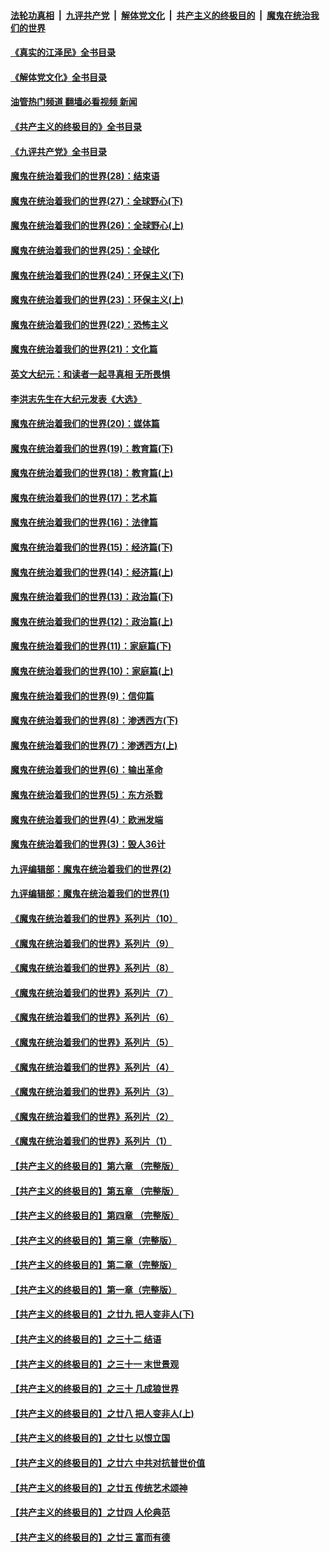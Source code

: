 ####  [法轮功真相](../../../../basic/blob/master/README.md?t=07310101) &nbsp;|&nbsp; [九评共产党](../../../../9ping.md/blob/master/README.md?t=07310101) &nbsp;|&nbsp; [解体党文化](../../../../jtdwh.md/blob/master/README.md?t=07310101)  &nbsp;|&nbsp; [共产主义的终极目的](../../../../gczydzjmd.md/blob/master/README.md?t=07310101) &nbsp;|&nbsp; [魔鬼在统治我们的世界](../../../../mgztzwmdsj.md/blob/master/README.md?t=07310101) 

#### [《真实的江泽民》全书目录](../pages/nsc422/n13721399.md?t=07310101) 

#### [《解体党文化》全书目录](../pages/nsc422/n13721157.md?t=07310101) 

#### [油管热门频道 翻墙必看视频 新闻](http://45.76.130.85:81/youtube.html?07310101)

#### [《共产主义的终极目的》全书目录](../pages/nsc422/n13721048.md?t=07310101) 

#### [《九评共产党》全书目录](../pages/nsc422/n13708085.md?t=07310101) 

#### [魔鬼在统治着我们的世界(28)：结束语](../pages/nsc422/n10936246.md?t=07310101) 

#### [魔鬼在统治着我们的世界(27)：全球野心(下)](../pages/nsc422/n10928319.md?t=07310101) 

#### [魔鬼在统治着我们的世界(26)：全球野心(上)](../pages/nsc422/n10900318.md?t=07310101) 

#### [魔鬼在统治着我们的世界(25)：全球化](../pages/nsc422/n10788205.md?t=07310101) 

#### [魔鬼在统治着我们的世界(24)：环保主义(下)](../pages/nsc422/n10695307.md?t=07310101) 

#### [魔鬼在统治着我们的世界(23)：环保主义(上)](../pages/nsc422/n10688613.md?t=07310101) 

#### [魔鬼在统治着我们的世界(22)：恐怖主义](../pages/nsc422/n10614727.md?t=07310101) 

#### [魔鬼在统治着我们的世界(21)：文化篇](../pages/nsc422/n10597706.md?t=07310101) 

#### [英文大纪元：和读者一起寻真相 无所畏惧](../pages/nsc422/n12542027.md?t=07310101) 

#### [李洪志先生在大纪元发表《大选》](../pages/nsc422/n12534746.md?t=07310101) 

#### [魔鬼在统治着我们的世界(20)：媒体篇](../pages/nsc422/n10586579.md?t=07310101) 

#### [魔鬼在统治着我们的世界(19)：教育篇(下)](../pages/nsc422/n10564808.md?t=07310101) 

#### [魔鬼在统治着我们的世界(18)：教育篇(上)](../pages/nsc422/n10526970.md?t=07310101) 

#### [魔鬼在统治着我们的世界(17)：艺术篇](../pages/nsc422/n10499093.md?t=07310101) 

#### [魔鬼在统治着我们的世界(16)：法律篇](../pages/nsc422/n10485969.md?t=07310101) 

#### [魔鬼在统治着我们的世界(15)：经济篇(下)](../pages/nsc422/n10469975.md?t=07310101) 

#### [魔鬼在统治着我们的世界(14)：经济篇(上)](../pages/nsc422/n10457370.md?t=07310101) 

#### [魔鬼在统治着我们的世界(13)：政治篇(下)](../pages/nsc422/n10448270.md?t=07310101) 

#### [魔鬼在统治着我们的世界(12)：政治篇(上)](../pages/nsc422/n10444576.md?t=07310101) 

#### [魔鬼在统治着我们的世界(11)：家庭篇(下)](../pages/nsc422/n10440961.md?t=07310101) 

#### [魔鬼在统治着我们的世界(10)：家庭篇(上)](../pages/nsc422/n10435448.md?t=07310101) 

#### [魔鬼在统治着我们的世界(9)：信仰篇](../pages/nsc422/n10432159.md?t=07310101) 

#### [魔鬼在统治着我们的世界(8)：渗透西方(下)](../pages/nsc422/n10429603.md?t=07310101) 

#### [魔鬼在统治着我们的世界(7)：渗透西方(上)](../pages/nsc422/n10426013.md?t=07310101) 

#### [魔鬼在统治着我们的世界(6)：输出革命](../pages/nsc422/n10421536.md?t=07310101) 

#### [魔鬼在统治着我们的世界(5)：东方杀戮](../pages/nsc422/n10417707.md?t=07310101) 

#### [魔鬼在统治着我们的世界(4)：欧洲发端](../pages/nsc422/n10414890.md?t=07310101) 

#### [魔鬼在统治着我们的世界(3)：毁人36计](../pages/nsc422/n10411583.md?t=07310101) 

#### [九评编辑部：魔鬼在统治着我们的世界(2)](../pages/nsc422/n10410036.md?t=07310101) 

#### [九评编辑部：魔鬼在统治着我们的世界(1)](../pages/nsc422/n10406825.md?t=07310101) 

#### [《魔鬼在统治着我们的世界》系列片（10）](../pages/nsc422/n12292670.md?t=07310101) 

#### [《魔鬼在统治着我们的世界》系列片（9）](../pages/nsc422/n12290859.md?t=07310101) 

#### [《魔鬼在统治着我们的世界》系列片（8）](../pages/nsc422/n12287445.md?t=07310101) 

#### [《魔鬼在统治着我们的世界》系列片（7）](../pages/nsc422/n12283425.md?t=07310101) 

#### [《魔鬼在统治着我们的世界》系列片（6）](../pages/nsc422/n12282314.md?t=07310101) 

#### [《魔鬼在统治着我们的世界》系列片（5）](../pages/nsc422/n12281419.md?t=07310101) 

#### [《魔鬼在统治着我们的世界》系列片（4）](../pages/nsc422/n12274024.md?t=07310101) 

#### [《魔鬼在统治着我们的世界》系列片（3）](../pages/nsc422/n12271322.md?t=07310101) 

#### [《魔鬼在统治着我们的世界》系列片（2）](../pages/nsc422/n12269049.md?t=07310101) 

#### [《魔鬼在统治着我们的世界》系列片（1）](../pages/nsc422/n12267575.md?t=07310101) 

#### [【共产主义的终极目的】第六章 （完整版）](../pages/nsc422/n11428913.md?t=07310101) 

#### [【共产主义的终极目的】第五章 （完整版）](../pages/nsc422/n11428912.md?t=07310101) 

#### [【共产主义的终极目的】第四章 （完整版）](../pages/nsc422/n11428907.md?t=07310101) 

#### [【共产主义的终极目的】第三章（完整版）](../pages/nsc422/n11428848.md?t=07310101) 

#### [【共产主义的终极目的】第二章（完整版）](../pages/nsc422/n11428831.md?t=07310101) 

#### [【共产主义的终极目的】第一章（完整版）](../pages/nsc422/n11417651.md?t=07310101) 

#### [【共产主义的终极目的】之廿九 把人变非人(下)](../pages/nsc422/n11344140.md?t=07310101) 

#### [【共产主义的终极目的】之三十二 结语](../pages/nsc422/n11360535.md?t=07310101) 

#### [【共产主义的终极目的】之三十一 末世景观](../pages/nsc422/n11351129.md?t=07310101) 

#### [【共产主义的终极目的】之三十 几成狼世界](../pages/nsc422/n11348280.md?t=07310101) 

#### [【共产主义的终极目的】之廿八 把人变非人(上)](../pages/nsc422/n11340492.md?t=07310101) 

#### [【共产主义的终极目的】之廿七 以恨立国](../pages/nsc422/n11336944.md?t=07310101) 

#### [【共产主义的终极目的】之廿六 中共对抗普世价值](../pages/nsc422/n11324785.md?t=07310101) 

#### [【共产主义的终极目的】之廿五 传统艺术颂神](../pages/nsc422/n11296396.md?t=07310101) 

#### [【共产主义的终极目的】之廿四 人伦典范](../pages/nsc422/n11296397.md?t=07310101) 

#### [【共产主义的终极目的】之廿三 富而有德](../pages/nsc422/n11283598.md?t=07310101) 

<img src='http://gfw-breaker.win/goodnews/indexes/nsc422.md' width='0px' height='0px'/>
